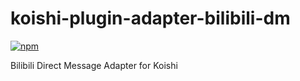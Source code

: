 # koishi-plugin-adapter-bilibili-dm

[![npm](https://img.shields.io/npm/v/koishi-plugin-adapter-bilibili-dm?style=flat-square)](https://www.npmjs.com/package/koishi-plugin-adapter-bilibili-dm)

Bilibili Direct Message Adapter for Koishi
